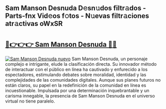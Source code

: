 ## Sam Manson Desnuda D𝚎sn𝚞dos filtr𝚊dos - Parts-fnx Vid𝚎os f𝚘tos - N𝚞evas filtr𝚊ciones atr𝚊ctivas oWxSR

# <h2><a href="http://mbcz2d4.tromn.icu/?c=Sam+Manson+Desnuda">🔗👉👉👉 Sam Manson Desnuda 🔗🔗</a></h2>

[![Sam Manson Desnuda nuevo](https://i.imgur.com/pEAQMta.gif)](http://mbcz2d4.tromn.icu/?c=Sam+Manson+Desnuda)
Sam Manson Desnuda, un personaje complejo e intrigante, elude la clasificación directa. Su innovador método de interactuar con el público en línea ha cautivado y enfurecido a los espectadores, estimulando debates sobre moralidad, identidad y las complejidades de las comunidades digitales. Aunque sus planes futuros no están claros, su papel en la redefinición de la comunidad en línea es incuestionable. Impulsada por una determinación inquebrantable y un carisma innegable, la presencia de Sam Manson Desnuda en el universo virtual no tiene paralelo.
